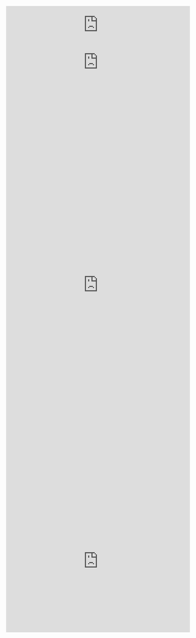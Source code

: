 <style>section#main_content.inner {max-width: 90% !important;}</style>
<iframe width="100%" height="102" frameborder="0"
  src="https://observablehq.com/embed/54a4c940c51d4996?cells=viewof+chosenData"></iframe>
<iframe width="100%" height="101" frameborder="0"
  src="https://observablehq.com/embed/54a4c940c51d4996?cells=viewof+region"></iframe>
<iframe width="100%" height="1118" frameborder="0"
  src="https://observablehq.com/embed/54a4c940c51d4996?cells=viewof+dashboard"></iframe>
<iframe width="100%" height="391" frameborder="0"
  src="https://observablehq.com/embed/54a4c940c51d4996?cells=calendar"></iframe>
